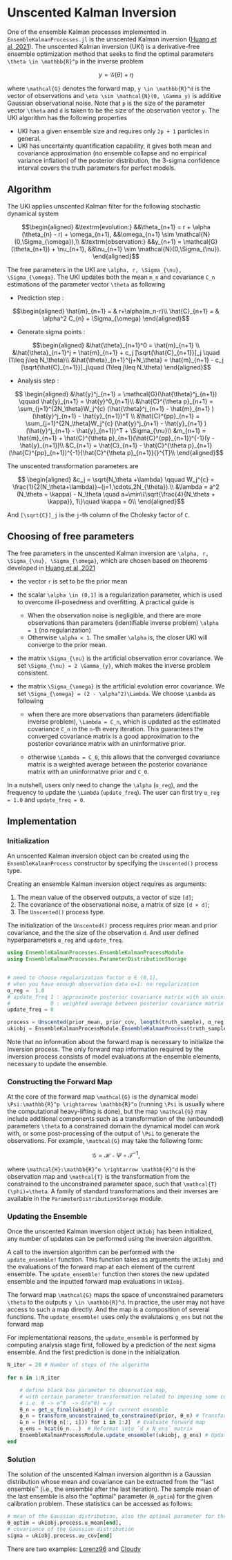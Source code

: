 # Unscented Kalman Inversion

One of the ensemble Kalman processes implemented in `EnsembleKalmanProcesses.jl` is the unscented Kalman inversion ([Huang et al, 2021](https://arxiv.org/abs/2102.01580)). The unscented Kalman inversion (UKI) is a derivative-free ensemble optimization method that seeks to find the optimal parameters ``\theta \in \mathbb{R}^p`` in the inverse problem
```math
 y = \mathcal{G}(\theta) + \eta
```
where ``\mathcal{G}`` denotes the forward map, ``y \in \mathbb{R}^d`` is the vector of observations and ``\eta \sim \mathcal{N}(0, \Gamma_y)`` is additive Gaussian observational noise. Note that ``p`` is the size of the parameter vector ``\theta`` and ``d`` is taken to be the size of the observation vector ``y``. The UKI algorithm has the following properties

* UKI has a given ensemble size and requires only ``2p + 1`` particles in general.
* UKI has uncertainty quantification capability, it gives both mean and covariance approximation (no ensemble collapse and no empirical variance inflation) of the posterior distribution, the 3-sigma confidence interval covers the truth parameters for perfect models.

## Algorithm
 
The UKI applies unscented Kalman filter for the following stochastic dynamical system 

```math
\begin{aligned}
  &\textrm{evolution:}    &&\theta_{n+1} = r + \alpha (\theta_{n}  - r) +  \omega_{n+1}, &&\omega_{n+1} \sim \mathcal{N}(0,\Sigma_{\omega}),\\
  &\textrm{observation:}  &&y_{n+1} = \mathcal{G}(\theta_{n+1}) + \nu_{n+1}, &&\nu_{n+1} \sim \mathcal{N}(0,\Sigma_{\nu}).
\end{aligned}
```
The free parameters in the UKI are ``\alpha, r, \Sigma_{\nu}, \Sigma_{\omega}``.
The UKI updates both the mean ``m_n`` and covariance ``C_n`` estimations of the parameter vector ``\theta`` as following

* Prediction step :

```math
\begin{aligned}
    \hat{m}_{n+1} = & r+\alpha(m_n-r)\\
    \hat{C}_{n+1} = & \alpha^2 C_{n} + \Sigma_{\omega}
\end{aligned}
```  
* Generate sigma points :
```math    
\begin{aligned}
    &\hat{\theta}_{n+1}^0 = \hat{m}_{n+1} \\
    &\hat{\theta}_{n+1}^j = \hat{m}_{n+1} + c_j [\sqrt{\hat{C}_{n+1}}]_j \quad (1\leq j\leq N_\theta)\\ 
    &\hat{\theta}_{n+1}^{j+N_\theta} = \hat{m}_{n+1} - c_j [\sqrt{\hat{C}_{n+1}}]_j\quad (1\leq j\leq N_\theta)
\end{aligned}
```     
*  Analysis step :
    
```math
   \begin{aligned}
        &\hat{y}^j_{n+1} = \mathcal{G}(\hat{\theta}^j_{n+1}) \qquad \hat{y}_{n+1} = \hat{y}^0_{n+1}\\
         &\hat{C}^{\theta p}_{n+1} = \sum_{j=1}^{2N_\theta}W_j^{c}
        (\hat{\theta}^j_{n+1} - \hat{m}_{n+1} )(\hat{y}^j_{n+1} - \hat{y}_{n+1})^T \\
        &\hat{C}^{pp}_{n+1} = \sum_{j=1}^{2N_\theta}W_j^{c}
        (\hat{y}^j_{n+1} - \hat{y}_{n+1} )(\hat{y}^j_{n+1} - \hat{y}_{n+1})^T + \Sigma_{\nu}\\
        &m_{n+1} = \hat{m}_{n+1} + \hat{C}^{\theta p}_{n+1}(\hat{C}^{pp}_{n+1})^{-1}(y - \hat{y}_{n+1})\\
        &C_{n+1} = \hat{C}_{n+1} - \hat{C}^{\theta p}_{n+1}(\hat{C}^{pp}_{n+1})^{-1}{\hat{C}^{\theta p}_{n+1}}{}^{T}\\
    \end{aligned}
```

The unscented transformation parameters are
```math
    \begin{aligned}
    &c_j = \sqrt{N_\theta +\lambda} \qquad W_j^{c} = \frac{1}{2(N_\theta+\lambda)}~(j=1,\cdots,2N_{\theta}).\\
    &\lambda = a^2 (N_\theta + \kappa) - N_\theta \quad a=\min\{\sqrt{\frac{4}{N_\theta + \kappa}},  1\}\quad  \kappa = 0\\
    \end{aligned}
```
And ``[\sqrt{C}]_j`` is the ``j``-th column of the Cholesky factor of ``C``. 
    
    


## Choosing of free parameters
The free parameters in the unscented Kalman inversion are ``\alpha, r, \Sigma_{\nu}, \Sigma_{\omega}``, which are chosen based on theorems developed in [Huang et al, 2021](https://arxiv.org/abs/2102.01580)

* the vector ``r`` is set to be the prior mean

* the scalar ``\alpha \in (0,1]`` is a regularization parameter, which is used to overcome ill-posedness and overfitting. A practical guide is 

    * When the observation noise is negligible, and there are more observations than parameters (identifiable inverse problem) ``\alpha = 1`` (no regularization)
    * Otherwise ``\alpha < 1``. The smaller ``\alpha`` is, the closer UKI will converge to the prior mean.
    
* the matrix ``\Sigma_{\nu}`` is the artificial observation error covariance. We set ``\Sigma_{\nu} = 2 \Gamma_{y}``, which makes the inverse problem consistent. 

* the matrix ``\Sigma_{\omega}`` is the artificial evolution error covariance. We set ``\Sigma_{\omega} = (2 - \alpha^2)\Lambda``. We choose ``\Lambda`` as following

    * when there are more observations than parameters (identifiable inverse problem), ``\Lambda = C_n``, which is updated as the estimated covariance ``C_n`` in the ``n``-th every iteration. This guarantees the converged covariance matrix is a good approximation to the posterior covariance matrix with an uninformative prior.
    
    * otherwise ``\Lambda = C_0``, this allows that the converged covariance matrix is a weighted average between the posterior covariance matrix with an uninformative prior and ``C_0``.

In a nutshell, users only need to change the ``\alpha`` (`α_reg`), and the frequency to update the ``\Lambda`` (`update_freq`). The user can first try `α_reg = 1.0` and `update_freq = 0`.


## Implementation

### Initialization
An unscented Kalman inversion object can be created using the `EnsembleKalmanProcess` constructor by specifying the `Unscented()` process type.

Creating an ensemble Kalman inversion object requires as arguments:
 1. The mean value of the observed outputs, a vector of size `[d]`;
 2. The covariance of the observational noise, a matrix of size `[d × d]`;
 3. The `Unscented()` process type.

The initialization of the `Unscented()` process requires prior mean and prior covariance, and the the size of the observation `d`. And user defined hyperparameters 
`α_reg` and `update_freq`.
```julia
using EnsembleKalmanProcesses.EnsembleKalmanProcessModule
using EnsembleKalmanProcesses.ParameterDistributionStorage


# need to choose regularization factor α ∈ (0,1],  
# when you have enough observation data α=1: no regularization
α_reg =  1.0
# update_freq 1 : approximate posterior covariance matrix with an uninformative prior
#             0 : weighted average between posterior covariance matrix with an uninformative prior and prior
update_freq = 0

process = Unscented(prior_mean, prior_cov, length(truth_sample), α_reg, update_freq)
ukiobj = EnsembleKalmanProcessModule.EnsembleKalmanProcess(truth_sample, truth.obs_noise_cov, process)

```

Note that no information about the forward map is necessary to initialize the Inversion process. The only forward map information required by the inversion process consists of model evaluations at the ensemble elements, necessary to update the ensemble.


### Constructing the Forward Map

At the core of the forward map ``\mathcal{G}`` is the dynamical model ``\Psi:\mathbb{R}^p \rightarrow \mathbb{R}^o`` (running ``\Psi`` is usually where the computational heavy-lifting is done), but the map ``\mathcal{G}`` may include additional components such as a transformation of the (unbounded) parameters ``\theta`` to a constrained domain the dynamical model can work with, or some post-processing of the output of ``\Psi`` to generate the observations. For example, ``\mathcal{G}`` may take the following form:

```math
\mathcal{G} = \mathcal{H} \circ \Psi \circ \mathcal{T}^{-1},
```
where ``\mathcal{H}:\mathbb{R}^o \rightarrow \mathbb{R}^d`` is the observation map and ``\mathcal{T}`` is the transformation from the constrained to the unconstrained parameter space, such that ``\mathcal{T}(\phi)=\theta``. A family of standard transformations and their inverses are available in the `ParameterDistributionStorage` module.



### Updating the Ensemble

Once the unscented Kalman inversion object `UKIobj` has been initialized, any number of updates can be performed using the inversion algorithm.

A call to the inversion algorithm can be performed with the `update_ensemble!` function. This function takes as arguments the `UKIobj` and the evaluations of the forward map at each element of the current ensemble. The `update_ensemble!` function then stores the new updated ensemble and the inputted forward map evaluations in `UKIobj`.

The forward map ``\mathcal{G}`` maps the space of unconstrained parameters ``\theta`` to the outputs ``y \in \mathbb{R}^d``. In practice, the user may not have access to such a map directly. And the map is a composition of several functions. The `update_ensemble!` uses only the evalutaions `g_ens` but not the forward map  

For implementational reasons, the `update_ensemble` is performed by computing analysis stage first, followed by a prediction of the next sigma ensemble. And the first prediction is done in the initialization.

```julia
N_iter = 20 # Number of steps of the algorithm
 
for n in 1:N_iter

    # define black box parameter to observation map, 
    # with certain parameter transformation related to imposing some constraints
    # i.e. θ -> e^θ  -> G(e^θ) = y
    θ_n = get_u_final(ukiobj) # Get current ensemble
    ϕ_n = transform_unconstrained_to_constrained(prior, θ_n) # Transform parameters to physical/constrained space
    G_n = [H(Ψ(ϕ_n[:, i])) for i in 1:J]  # Evaluate forward map
    g_ens = hcat(G_n...)  # Reformat into `d x N_ens` matrix
    EnsembleKalmanProcessModule.update_ensemble!(ukiobj, g_ens) # Update ensemble
end
```

### Solution

The solution of the unscented Kalman inversion algorithm is a Gaussian distribution whose mean and covariance can be extracted from the ''last ensemble'' (i.e., the ensemble after the last iteration). The sample mean of the last ensemble is also the "optimal" parameter (`θ_optim`) for the given calibration problem. These statistics can be accessed as follows: 

```julia
# mean of the Gaussian distribution, also the optimal parameter for the calibration problem
θ_optim = ukiobj.process.u_mean[end], 
# covariance of the Gaussian distribution
sigma = ukiobj.process.uu_cov[end]
```

There are two examples: [Lorenz96](examples/Lorenz_example) and [Cloudy](examples/Cloudy_example)